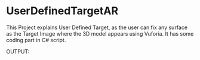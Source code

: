 # UserDefinedTargetAR

This Project explains User Defined Target, as the user can fix any surface as the Target Image where the 3D model appears using Vuforia. It has some coding part in C# script.

OUTPUT:
